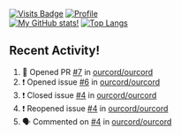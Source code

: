 [![Visits Badge](https://badges.pufler.dev/visits/misly16/misly16)](https://badges.pufler.dev)
[![Profile](https://raw.githubusercontent.com/Misly16/Misly16/master/index.png)](https://github.com/misly16)
<br>
[![My GitHub stats!](https://github-readme-stats.vercel.app/api?username=misly16&show_icons=true&theme=dracula)](https://github.com/misly16)
[![Top Langs](https://github-readme-stats.vercel.app/api/top-langs/?username=misly16&theme=dracula&layout=compact&langs_count=10)](https://github.com/misly16)
<br>


## Recent Activity!
<!--START_SECTION:activity-->
1. 💪 Opened PR [#7](https://github.com/ourcord/ourcord/pull/7) in [ourcord/ourcord](https://github.com/ourcord/ourcord)
2. ❗️ Opened issue [#6](https://github.com/ourcord/ourcord/issues/6) in [ourcord/ourcord](https://github.com/ourcord/ourcord)
3. ❗️ Closed issue [#4](https://github.com/ourcord/ourcord/issues/4) in [ourcord/ourcord](https://github.com/ourcord/ourcord)
4. ❗️ Reopened issue [#4](https://github.com/ourcord/ourcord/issues/4) in [ourcord/ourcord](https://github.com/ourcord/ourcord)
5. 🗣 Commented on [#4](https://github.com/ourcord/ourcord/issues/4) in [ourcord/ourcord](https://github.com/ourcord/ourcord)
<!--END_SECTION:activity-->


